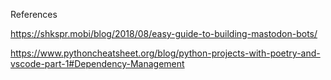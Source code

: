 References

https://shkspr.mobi/blog/2018/08/easy-guide-to-building-mastodon-bots/

https://www.pythoncheatsheet.org/blog/python-projects-with-poetry-and-vscode-part-1#Dependency-Management
